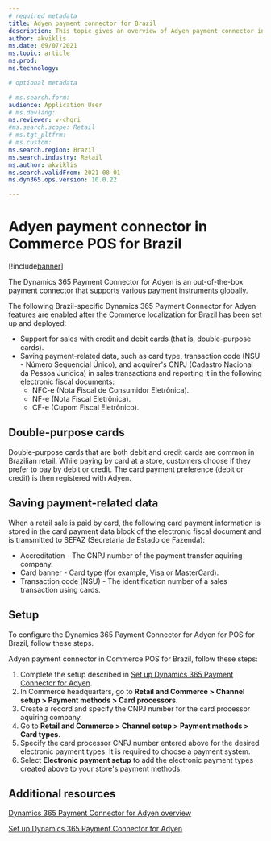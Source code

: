 ```yaml
---
# required metadata
title: Adyen payment connector for Brazil
description: This topic gives an overview of Adyen payment connector in Microsoft Dynamics 365 Commerce point of sale (POS) for Brazil.
author: akviklis
ms.date: 09/07/2021
ms.topic: article
ms.prod: 
ms.technology: 

# optional metadata

# ms.search.form:
audience: Application User
# ms.devlang: 
ms.reviewer: v-chgri
#ms.search.scope: Retail
# ms.tgt_pltfrm: 
# ms.custom: 
ms.search.region: Brazil
ms.search.industry: Retail
ms.author: akviklis
ms.search.validFrom: 2021-08-01
ms.dyn365.ops.version: 10.0.22

---
```


# Adyen payment connector in Commerce POS for Brazil

[!include[banner](../includes/banner.md)]

The Dynamics 365 Payment Connector for Adyen is an out-of-the-box payment connector that supports various payment instruments globally. 

The following Brazil-specific Dynamics 365 Payment Connector for Adyen features are enabled after the Commerce localization for Brazil has been set up and deployed:

- Support for sales with credit and debit cards (that is, double-purpose cards).
- Saving payment-related data, such as card type, transaction code (NSU - Número Sequencial Único), and acquirer's CNPJ (Cadastro Nacional da Pessoa Jurídica) in sales transactions and reporting it in the following electronic fiscal documents:
    - NFC-e (Nota Fiscal de Consumidor Eletrônica).
    - NF-e (Nota Fiscal Eletrônica).
    - CF-e (Cupom Fiscal Eletrônico).

## Double-purpose cards

Double-purpose cards that are both debit and credit cards are common in Brazilian retail. While paying by card at a store, customers choose if they prefer to pay by debit or credit. The card payment preference (debit or credit) is then registered with Adyen.

## Saving payment-related data

When a retail sale is paid by card, the following card payment information is stored in the card payment data block of the electronic fiscal document and is transmitted to SEFAZ (Secretaria de Estado de Fazenda):
- Accreditation - The CNPJ number of the payment transfer aquiring company.
- Card banner - Card type (for example, Visa or MasterCard).
- Transaction code (NSU) - The identification number of a sales transaction using cards.

## Setup 

To configure the Dynamics 365 Payment Connector for Adyen for POS for Brazil, follow these steps.

Adyen payment connector in Commerce POS for Brazil, follow these steps:

1. Complete the setup described in [Set up Dynamics 365 Payment Connector for Adyen](../dev-itpro/adyen-connector-setup.md).
1. In Commerce headquarters, go to **Retail and Commerce \> Channel setup \> Payment methods \> Card processors**.
1. Create a record and specify the CNPJ number for the card processor aquiring company.
1. Go to **Retail and Commerce \> Channel setup \> Payment methods \> Card types**.
1. Specify the card processor CNPJ number entered above for the desired electronic payment types. It is required to choose a payment system.
1. Select **Electronic payment setup** to add the electronic payment types created above to your store's payment methods.

## Additional resources

[Dynamics 365 Payment Connector for Adyen overview](../dev-itpro/adyen-connector.md)

[Set up Dynamics 365 Payment Connector for Adyen](../dev-itpro/adyen-connector-setup.md)
